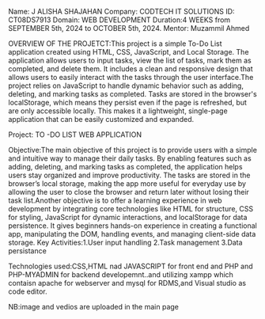 Name: J ALISHA SHAJAHAN
Company: CODTECH IT SOLUTIONS
ID: CT08DS7913
Domain: WEB DEVELOPMENT
Duration:4 WEEKS from SEPTEMBER 5th, 2024 to OCTOBER 5th, 2024.
Mentor: Muzammil Ahmed



OVERVIEW OF THE PROJETCT:This project is a simple To-Do List application created using HTML, CSS, JavaScript, and Local Storage. The application allows users to input tasks, view the list of tasks, mark them as completed, and delete them. It includes a clean and responsive design that allows users to easily interact with the tasks through the user interface.The project relies on JavaScript to handle dynamic behavior such as adding, deleting, and marking tasks as completed. Tasks are stored in the browser's localStorage, which means they persist even if the page is refreshed, but are only accessible locally. This makes it a lightweight, single-page application that can be easily customized and expanded.


Project: TO -DO LIST WEB APPLICATION


Objective:The main objective of this project is to provide users with a simple and intuitive way to manage their daily tasks. By enabling features such as adding, deleting, and marking tasks as completed, the application helps users stay organized and improve productivity. The tasks are stored in the browser’s local storage, making the app more useful for everyday use by allowing the user to close the browser and return later without losing their task list.Another objective is to offer a learning experience in web development by integrating core technologies like HTML for structure, CSS for styling, JavaScript for dynamic interactions, and localStorage for data persistence. It gives beginners hands-on experience in creating a functional app, manipulating the DOM, handling events, and managing client-side data storage.
Key Activities:1.User input handling
2.Task management
3.Data persistance


Technologies used:CSS,HTML nad JAVASCRIPT for front end and PHP and PHP-MYADMIN for backend developemnt..and utilizing xampp which contaisn apache for webserver and mysql for RDMS,and Visual studio as code editor.


NB:image and vedios are uploaded in the main page
